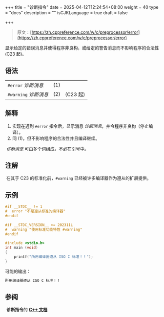 +++
title = "诊断指令"
date = 2025-04-12T12:24:54+08:00
weight = 40
type = "docs"
description = ""
isCJKLanguage = true
draft = false

+++

> 原文：[https://zh.cppreference.com/w/c/preprocessor/error](https://zh.cppreference.com/w/c/preprocessor/error)

​	显示给定的错误消息并使得程序非良构，或给定的警告消息而不影响程序的合法性(C23 起)。

## 语法

|                       |      |          |
| --------------------- | ---- | -------- |
| `#error` *诊断消息*   | (1)  |          |
| `#warning` *诊断消息* | (2)  | (C23 起) |

## 解释

1) 实现在遇到 `#error` 指令后，显示消息 *诊断消息*，并令程序非良构（停止编译）。
2) 同 (1)，但不影响程序的合法性并且编译继续。

​	*诊断消息* 可由多个词组成，不必在引号中。

## 注解

​	在其于 C23 的标准化前，`#warning` 已经被许多编译器作为遵从的扩展提供。

## 示例

```c
#if __STDC__ != 1
#  error "不是遵从标准的编译器"
#endif
 
#if __STDC_VERSION__ >= 202311L
#  warning "使用标准功能特性 #warning"
#endif
 
#include <stdio.h>
int main (void)
{
    printf("所用编译器遵从 ISO C 标准！！");
}
```

可能的输出：

```txt
所用编译器遵从 ISO C 标准！！
```

## 参阅

​	**诊断指令**的 **[C++ 文档](https://zh.cppreference.com/w/cpp/preprocessor/error)**